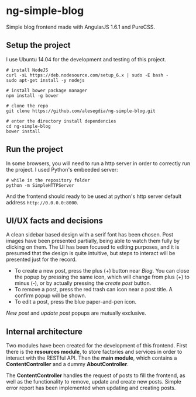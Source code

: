 # ng-simple-blog

Simple blog frontend made with AngularJS 1.6.1 and PureCSS.

## Setup the project

I use Ubuntu 14.04 for the development and testing of this project.

```
# install NodeJS
curl -sL https://deb.nodesource.com/setup_6.x | sudo -E bash -
sudo apt-get install -y nodejs

# install bower package manager
npm install -g bower

# clone the repo
git clone https://github.com/alesegdia/ng-simple-blog.git

# enter the directory install dependencies
cd ng-simple-blog
bower install
```

## Run the project

In some browsers, you will need to run a http server in order to correctly
run the project. I used Python's embeeded server:

```
# while in the repository folder
python -m SimpleHTTPServer
```

And the frontend should ready to be used at python's http server default address `http://0.0.0.0:8000`.

## UI/UX facts and decisions

A clean sidebar based design with a serif font has been chosen. Post images have been presented partially, being able to watch them fully by clicking on them. The UI has been focused to editing purposes, and it is presumed that the design is quite intuitive, but steps to interact will be presented just for the record.

* To create a new post, press the plus (+) button near *Blog*. You can close the popup by pressing the same icon, which will change from plus (+) to minus (-), or by actually pressing the *create post* button.
* To remove a post, press the red trash can icon near a post title. A confirm popup will be shown.
* To edit a post, press the blue paper-and-pen icon.

*New post* and *update post* popups are mutually exclusive.

## Internal architecture

Two modules have been created for the development of this frontend. First there is the **resources module**, to store factories and services in order to interact with the RESTful API. Then the **main module**, which contains a **ContentController** and a dummy **AboutController**.

The **ContentController** handles the request of posts to fill the frontend, as well as the functionality to remove, update and create new posts. Simple error report has been implemented when updating and creating posts.
